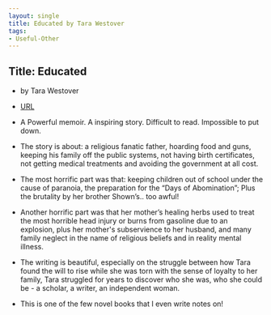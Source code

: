 ```yaml
---
layout: single
title: Educated by Tara Westover 
tags:
- Useful-Other
---
```


## Title: Educated
- by Tara Westover

- [URL](https://www.goodreads.com/book/show/35133922-educated)

- A Powerful memoir. A inspiring story. Difficult to read. Impossible to put down.  

- The story is about: a religious fanatic father, hoarding food and guns,  keeping his family off the public systems, not having birth certificates, not getting medical treatments and avoiding the government at all cost. 

- The most horrific part was that: keeping children out of school under the cause of paranoia, the preparation for the “Days of Abomination”; Plus the brutality by her brother Shown’s.. too awful! 

- Another horrific part was that her mother’s healing herbs used to treat the most horrible head injury or burns from gasoline due to an explosion, plus her mother's subservience to her husband, and many family neglect in the name of religious beliefs and in reality mental illness.  

- The writing is beautiful, especially on the struggle between how Tara found the will to rise while she was torn with the sense of loyalty to her family, Tara struggled for years to discover who she was, who she could be - a scholar, a writer, an independent woman. 

- This is one of the few novel books that I even write notes on! 